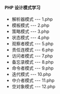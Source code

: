 #### PHP 设计模式学习

- 解析器模式  --- 1.php
- 模板模式    --- 2.php
- 策略模式    --- 3.php
- 状态模式    --- 4.php
- 观察者模式   --- 5.php
- 责任连模式   --- 6.php
- 访问者模式   --- 7.php
- 备忘录模式   --- 8.php
- 命令者模式   --- 9.php
- 迭代模式   --- 10.php
- 中介者模式   --- 11.php
- 空对象模式   --- 12.php